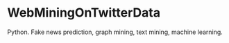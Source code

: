 # WebMiningOnTwitterData
Python.
Fake news prediction, graph mining, text mining, machine learning.
